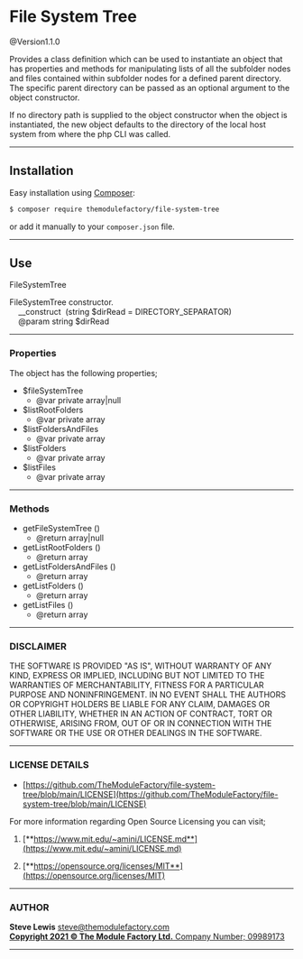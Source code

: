 # File System Tree

@Version1.1.0

Provides a class definition which can be used to instantiate an object that has properties and methods for manipulating lists of all the subfolder nodes and files contained within subfolder nodes for a defined parent directory.  The specific parent directory can be passed as an optional argument to the object constructor.

If no directory path is supplied to the object constructor when the object is instantiated, the new object defaults to the directory of the local host system from where the php CLI was called.

***

## Installation
Easy installation using [Composer](https://getcomposer.org/):

```bash
$ composer require themodulefactory/file-system-tree
```

or add it manually to your `composer.json` file.

***

## Use
FileSystemTree

FileSystemTree constructor.<br>
&nbsp;&nbsp;&nbsp;&nbsp;__construct&nbsp;&nbsp;(string $dirRead = DIRECTORY_SEPARATOR)<br>
&nbsp;&nbsp;&nbsp;&nbsp;@param string $dirRead

***

### Properties
The object has the following properties;
* \$fileSystemTree
    * \@var private array|null
* \$listRootFolders
    * \@var private array
* \$listFoldersAndFiles
    * \@var private array
* \$listFolders
    * \@var private array
* \$listFiles
    * \@var private array

***

### Methods
* getFileSystemTree ()
    * \@return array|null
* getListRootFolders ()
    * \@return array
* getListFoldersAndFiles ()
    * \@return array
* getListFolders ()
    * \@return array
* getListFiles ()
    * \@return array

***
### **DISCLAIMER**<br>
THE SOFTWARE IS PROVIDED "AS IS", WITHOUT WARRANTY OF ANY KIND, EXPRESS OR IMPLIED, INCLUDING BUT NOT LIMITED
TO THE WARRANTIES OF MERCHANTABILITY, FITNESS FOR A PARTICULAR PURPOSE AND NONINFRINGEMENT. IN NO EVENT SHALL
THE AUTHORS OR COPYRIGHT HOLDERS BE LIABLE FOR ANY CLAIM, DAMAGES OR OTHER LIABILITY, WHETHER IN AN ACTION OF
CONTRACT, TORT OR OTHERWISE, ARISING FROM, OUT OF OR IN CONNECTION WITH THE SOFTWARE OR THE USE OR OTHER
DEALINGS IN THE SOFTWARE.

***
### **LICENSE DETAILS**
* [https://github.com/TheModuleFactory/file-system-tree/blob/main/LICENSE](https://github.com/TheModuleFactory/file-system-tree/blob/main/LICENSE)

For more information regarding Open Source Licensing you can visit;<br>
1. [**https://www.mit.edu/~amini/LICENSE.md**](https://www.mit.edu/~amini/LICENSE.md)

2. [**https://opensource.org/licenses/MIT**](https://opensource.org/licenses/MIT)

***
### **AUTHOR**
**Steve Lewis** <steve@themodulefactory.com><br>
[**Copyright 2021 &copy; The Module Factory Ltd.** Company Number; 09989173](https://www.themodulefactory.com)
*** 
